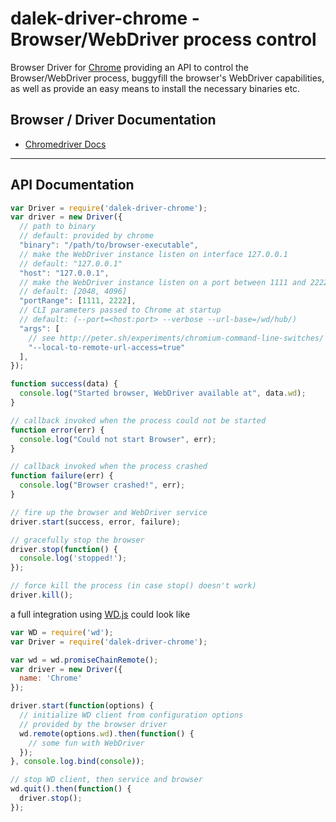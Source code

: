 # dalek-driver-chrome - Browser/WebDriver process control

Browser Driver for [Chrome](https://sites.google.com/a/chromium.org/chromedriver/) providing an API to control the Browser/WebDriver process, buggyfill the browser's WebDriver capabilities, as well as provide an easy means to install the necessary binaries etc.

## Browser / Driver Documentation

* [Chromedriver Docs](https://sites.google.com/a/chromium.org/chromedriver/)

---

## API Documentation

```js
var Driver = require('dalek-driver-chrome');
var driver = new Driver({
  // path to binary
  // default: provided by chrome
  "binary": "/path/to/browser-executable",
  // make the WebDriver instance listen on interface 127.0.0.1
  // default: "127.0.0.1"
  "host": "127.0.0.1",
  // make the WebDriver instance listen on a port between 1111 and 2222
  // default: [2048, 4096]
  "portRange": [1111, 2222],
  // CLI parameters passed to Chrome at startup
  // default: (--port=<host:port> --verbose --url-base=/wd/hub/)
  "args": [
    // see http://peter.sh/experiments/chromium-command-line-switches/
    "--local-to-remote-url-access=true"
  ],
});

function success(data) {
  console.log("Started browser, WebDriver available at", data.wd);
}

// callback invoked when the process could not be started
function error(err) {
  console.log("Could not start Browser", err);
}

// callback invoked when the process crashed
function failure(err) {
  console.log("Browser crashed!", err);
}

// fire up the browser and WebDriver service
driver.start(success, error, failure);

// gracefully stop the browser
driver.stop(function() {
  console.log('stopped!');
});

// force kill the process (in case stop() doesn't work)
driver.kill();
```

a full integration using [WD.js](https://github.com/admc/wd) could look like

```js
var WD = require('wd');
var Driver = require('dalek-driver-chrome');

var wd = wd.promiseChainRemote();
var driver = new Driver({
  name: 'Chrome'
});

driver.start(function(options) {
  // initialize WD client from configuration options
  // provided by the browser driver
  wd.remote(options.wd).then(function() {
    // some fun with WebDriver
  });
}, console.log.bind(console));

// stop WD client, then service and browser
wd.quit().then(function() {
  driver.stop();
});
```
